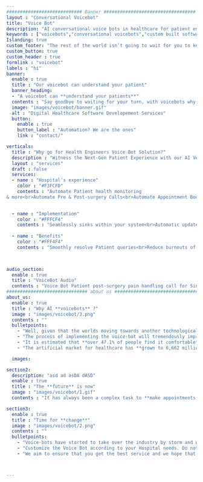 ```yaml
---
############################ Banner ##################################
layout : "Conversational Voicebot"
title: "Voice Bot"
description: "AI conversational voice bots in healthcare for patient engagement. Voice assistance in hospitals to help doctors save time and improvise the patient experience."
keywords : ["voicebots","conversational voicebots","custom built software for healthcare","voice assistance","healthcare conversational voicebots for hospitals"]
Islanding: true
custom_footer: "The rest of the world isn’t going to wait for you to keep up with the **ever-evolving future** so what’s stopping you?"
custom_button: true
custom_header : true
formlink : "voicebot"
labels : "hi"
banner:
  enable : true
  title : "Our voicebot can understand your patient"
  banner_heading:
  - "A voicebot can **understand your patients**"
  contents : "Say goodbye to waiting for your turn, with voicebots why bother! Be it the nurses or immediate healthcare assistance, this voicebot will be at your service."
  image: "images/voicebot/banner.gif"
  alt : "Digital Healthcare Software Developement Services"
  button:
    enable : true
    button_label : "Automation? We are the ones"
    link : "contact/"

verticals:
  title : "Why go for Health Engineers Voice Bot Solution?"
  description : "Witness the Next-Gen Patient Experience with our AI Voice Bot."
  layout : "services"
  draft : false
  services:
  - name : "Hospital's experience"
    color : "#F3FCFD"
    contents : "Automate Patient health monitoring
& more<br>Automate Pre & Post-surgery Calls<br>Automate Appointment Booking"
    

  - name : "Implementation"
    color : "#FFFCF4"
    contents : "Seamlessly sinks within your system<br>Automatic updates at the backend<br> Real-time humanlike support<br>Easy API Integration"
    
  - name : "Benefits"
    color : "#FFF4F4"
    contents : "Smoothly resolve Patient queries<br>Reduce burnouts of your staffs<br>24/7 healthcare assistance </br>Saves your cost up to 80%"
 


audio_section:
  enable : true
  title : "VoiceBot Audio"
  contents : "Voice Bot Patient post-surgery pain handling call for Singapore Eye Hospital"
############################## about us ################################
about_us:
  enable : true
  title : "Why AI **voicebots** ?" 
  image : "images/voicebot/3.png"
  contents : ""
  bulletpoints:
    - "Well, given that the worlds moving towards another technological world it’s only natural that the medical field needs to be following in suite."
    - "The process of implementing the voice-bot will tremendously improve the accessibility of the patients and also make the process smoother and streamlined." 
    - "It is estimated that **over 47.1% of people find it comfortable** to make use of a voice-bot than the usual way."
    - "The artificial market for healthcare has **grown to 6,662 million dollars** making it a hugely viable need in today’s lifestyle."

  images:

section2:
  description: "asd ad asDA dASD"
  enable : true
  title : "The **future** is now"
  image : "images/voicebot/1.gif"
  contents : "It has always been a complex task to **make appointments, deal with nurses and do regular check-ups** at a hospital, but not anymore.<br/><br/>We at Health engineers are there to rush to your rescue by introducing AI Voice Bots.<br/><br/>This would not only speed up the processing in your hospital but also increase efficiency by making all those tasks only one click away from the comfort of your smart devices."

section3:
  enable : true
  title : "Time for **change**"
  image : "images/voicebot/2.png"
  contents : ""
  bulletpoints:
    - "Voice-bots have started to take over the industry by storm and we Health engineers are going to help you make this process even smoother."
    - "Customize the Voice Bot according to your Hospital needs. Do not worry about the flow, we take care of them for you."
    - "We aim to ensure that you get the best service and we hope that we could play a small yet vital role in Hospital automation."



---
```

